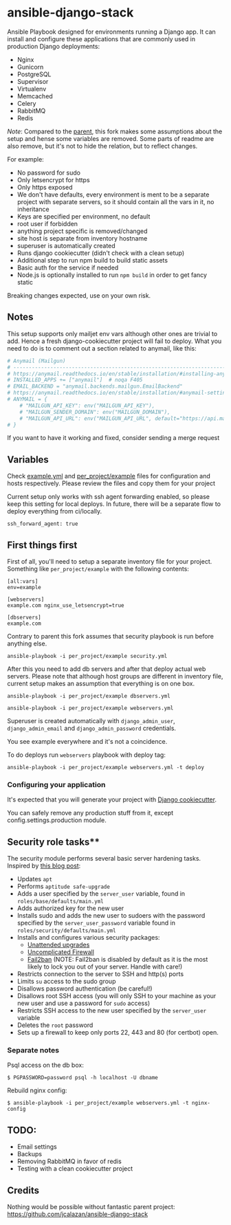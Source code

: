 
ansible-django-stack
====================

Ansible Playbook designed for environments running a Django app.
It can install and configure these applications that are commonly used in
production Django deployments:

- Nginx
- Gunicorn
- PostgreSQL
- Supervisor
- Virtualenv
- Memcached
- Celery
- RabbitMQ
- Redis

*Note*: Compared to the [parent](https://github.com/jcalazan/ansible-django-stack), this fork makes some assumptions about
the setup and hense some variables are removed. Some parts of readme are also
remove, but it's not to hide the relation, but to reflect changes.

For example:

- No password for sudo
- Only letsencrypt for https
- Only https exposed
- We don't have defaults, every environment is ment to be a separate project with
  separate servers, so it should contain all the vars in it, no inheritance
- Keys are specified per environment, no default
- root user if forbidden
- anything project specific is removed/changed
- site host is separate from inventory hostname
- superuser is automatically created
- Runs django cookiecutter (didn't check with a clean setup)
- Additional step to run npm build to build static assets
- Basic auth for the service if needed
- Node.js is optionally installed to run `npm build` in order to get fancy static

Breaking changes expected, use on your own risk.

## Notes

This setup supports only mailjet env vars although other ones are trivial to add.
Hence a fresh django-cookiecutter project will fail to deploy. What you need to do is to comment
out a section related to anymail, like this:

```python
# Anymail (Mailgun)
# ------------------------------------------------------------------------------
# https://anymail.readthedocs.io/en/stable/installation/#installing-anymail
# INSTALLED_APPS += ["anymail"]  # noqa F405
# EMAIL_BACKEND = "anymail.backends.mailgun.EmailBackend"
# https://anymail.readthedocs.io/en/stable/installation/#anymail-settings-reference
# ANYMAIL = {
    # "MAILGUN_API_KEY": env("MAILGUN_API_KEY"),
    # "MAILGUN_SENDER_DOMAIN": env("MAILGUN_DOMAIN"),
    # "MAILGUN_API_URL": env("MAILGUN_API_URL", default="https://api.mailgun.net/v3"),
# }
```

If you want to have it working and fixed, consider sending a merge request

## Variables

Check [example.yml](env_vars/example.yml) and [per_project/example](per_project/example) files
for configuration and hosts respectively. Please review the files and copy them for your project

Current setup only works with ssh agent forwarding enabled, so please keep this setting
for local deploys. In future, there will be a separate flow to deploy everything from
ci/locally.

```
ssh_forward_agent: true
```

## First things first

First of all, you'll need to setup a separate inventory file for your project. Something like
`per_project/example` with the following contents:

```
[all:vars]
env=example

[webservers]
example.com nginx_use_letsencrypt=true

[dbservers]
example.com
```

Contrary to parent this fork assumes that security playbook is run before anything else.

```
ansible-playbook -i per_project/example security.yml
```

After this you need to add db servers and after that deploy actual web servers. Please note that
although host groups are different in inventory file, current setup makes an assumption that
everything is on one box.

```
ansible-playbook -i per_project/example dbservers.yml
```

```
ansible-playbook -i per_project/example webservers.yml
```

Superuser is created automatically with `django_admin_user`, `django_admin_email`
and `django_admin_password` credentials.

You see example everywhere and it's not a coincidence.

To do deploys run `webservers` playbook with deploy tag:


```
ansible-playbook -i per_project/example webservers.yml -t deploy
```

### Configuring your application

It's expected that you will generate your project with
[Django cookiecutter](https://cookiecutter-django.readthedocs.io/en/latest/).

You can safely remove any production stuff from it, except config.settings.production
module.


## Security role tasks**

The security module performs several basic server hardening tasks. Inspired by
[this blog post][securing-ubuntu]:

- Updates `apt`
- Performs `aptitude safe-upgrade`
- Adds a user specified by the `server_user` variable, found in `roles/base/defaults/main.yml`
- Adds authorized key for the new user
- Installs sudo and adds the new user to sudoers with the password specified by
  the `server_user_password` variable found in `roles/security/defaults/main.yml`
- Installs and configures various security packages:
     - [Unattended upgrades](https://help.ubuntu.com/lts/serverguide/automatic-updates.html)
     - [Uncomplicated Firewall](https://wiki.ubuntu.com/UncomplicatedFirewall)
     - [Fail2ban](http://www.fail2ban.org/) (NOTE: Fail2ban is disabled by default
       as it is the most likely to lock you out of your server. Handle with care!)
- Restricts connection to the server to SSH and http(s) ports
- Limits `su` access to the sudo group
- Disallows password authentication (be careful!)
- Disallows root SSH access (you will only SSH to your machine as your new user
  and use a password for `sudo` access)
- Restricts SSH access to the new user specified by the `server_user` variable
- Deletes the `root` password
- Sets up a firewall to keep only ports 22, 443 and 80 (for certbot) open.


### Separate notes

Psql access on the db box:

```
$ PGPASSWORD=password psql -h localhost -U dbname
```

Rebuild nginx config:

```
$ ansible-playbook -i per_project/example webservers.yml -t nginx-config
```

## TODO:

* Email settings
* Backups
* Removing RabbitMQ in favor of redis
* Testing with a clean cookiecutter project


[securing-ubuntu]: https://www.codelitt.com/blog/my-first-10-minutes-on-a-server-primer-for-securing-ubuntu/

## Credits

Nothing would be possible without fantastic parent project: https://github.com/jcalazan/ansible-django-stack
